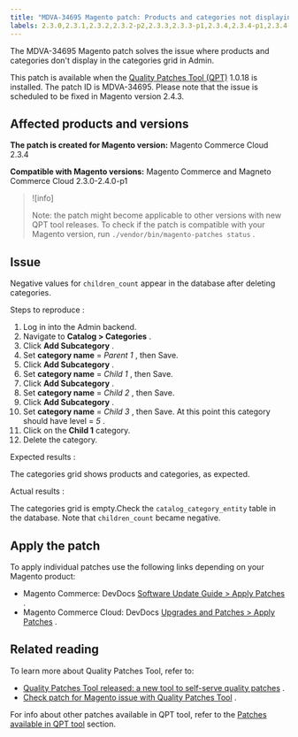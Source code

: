 ```yaml
---
title: "MDVA-34695 Magento patch: Products and categories not displaying"
labels: 2.3.0,2.3.1,2.3.2,2.3.2-p2,2.3.3,2.3.3-p1,2.3.4,2.3.4-p1,2.3.4-p2,2.3.5,2.3.5-p1,2.3.5-p2,2.3.6,2.3.6-p1,2.4.0,2.4.0-p1,QPT 1.0.18,QPT patches,Magento Commerce,Magento Commerce Cloud,Quality Patches Tool,catalog_category_entity,categories grid,children_count,display,products
---
```


The MDVA-34695 Magento patch solves the issue where products and categories don't display in the categories grid in Admin.

This patch is available when the [Quality Patches Tool (QPT)](https://support.magento.com/hc/en-us/articles/360047139492) 1.0.18 is installed. The patch ID is MDVA-34695. Please note that the issue is scheduled to be fixed in Magento version 2.4.3.

## Affected products and versions

 **The patch is created for Magento version:** Magento Commerce Cloud 2.3.4

 **Compatible with Magento versions:** Magento Commerce and Magneto Commerce Cloud 2.3.0-2.4.0-p1

>![info]
>
>Note: the patch might become applicable to other versions with new QPT tool releases. To check if the patch is compatible with your Magento version, run `./vendor/bin/magento-patches status` .

## Issue

Negative values for `children_count` appear in the database after deleting categories.

 <span class="wysiwyg-underline">Steps to reproduce</span> :

1. Log in into the Admin backend.
1. Navigate to **Catalog > Categories** .
1. Click **Add Subcategory** .
1. Set **category name** = *Parent 1* , then Save.
1. Click **Add Subcategory** .
1. Set **category name** = *Child 1* , then Save.
1. Click **Add Subcategory** .
1. Set **category name** = *Child 2* , then Save.
1. Click **Add Subcategory** .
1. Set **category name** = *Child 3* , then Save. At this point this category should have level = *5* .
1. Click on the **Child 1** category.
1. Delete the category.

 <span class="wysiwyg-underline">Expected results</span> :

The categories grid shows products and categories, as expected.

 <span class="wysiwyg-underline">Actual results</span> :

The categories grid is empty.Check the `catalog_category_entity` table in the database. Note that `children_count` became negative.

## Apply the patch

To apply individual patches use the following links depending on your Magento product:

* Magento Commerce: DevDocs [Software Update Guide > Apply Patches](https://devdocs.magento.com/guides/v2.4/comp-mgr/patching.html) .
* Magento Commerce Cloud: DevDocs [Upgrades and Patches > Apply Patches](https://devdocs.magento.com/cloud/project/project-patch.html) .

## Related reading

To learn more about Quality Patches Tool, refer to:

* [Quality Patches Tool released: a new tool to self-serve quality patches](https://support.magento.com/hc/en-us/articles/360047139492) .
* [Check patch for Magento issue with Quality Patches Tool](https://support.magento.com/hc/en-us/articles/360047125252) .

For info about other patches available in QPT tool, refer to the [Patches available in QPT tool](https://support.magento.com/hc/en-us/sections/360010506631-Patches-available-in-QPT-tool-) section.